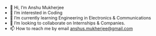 - 👋 Hi, I’m Anshu Mukherjee
- 👀 I’m interested in Coding 
- 🌱 I’m currently learning Engineering in Electronics & Communications 
- 💞️ I’m looking to collaborate on Internships & Companies.
- 📫 How to reach me by email anshus.mukherjee@gmail.com

<!---
anshumukherjee/anshumukherjee is a ✨ special ✨ repository because its `README.md` (this file) appears on your GitHub profile.
You can click the Preview link to take a look at your changes.
--->
